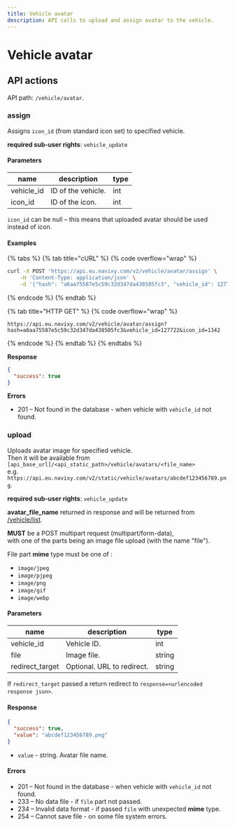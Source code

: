 ```yaml
---
title: Vehicle avatar
description: API calls to upload and assign avatar to the vehicle.
---
```


# Vehicle avatar

## API actions

API path: `/vehicle/avatar`.

### assign

Assigns `icon_id` (from standard icon set) to specified vehicle.

**required sub-user rights**: `vehicle_update`

#### Parameters

| name        | description        | type |
| ----------- | ------------------ | ---- |
| vehicle\_id | ID of the vehicle. | int  |
| icon\_id    | ID of the icon.    | int  |

`icon_id` can be null – this means that uploaded avatar should be used instead of icon.

#### Examples

{% tabs %}
{% tab title="cURL" %}
{% code overflow="wrap" %}
```sh
curl -X POST 'https://api.eu.navixy.com/v2/vehicle/avatar/assign' \
    -H 'Content-Type: application/json' \
    -d '{"hash": "a6aa75587e5c59c32d347da438505fc3", "vehicle_id": 127722, "icon_id": 1342}'
```
{% endcode %}
{% endtab %}

{% tab title="HTTP GET" %}
{% code overflow="wrap" %}
```http
https://api.eu.navixy.com/v2/vehicle/avatar/assign?hash=a6aa75587e5c59c32d347da438505fc3&vehicle_id=127722&icon_id=1342
```
{% endcode %}
{% endtab %}
{% endtabs %}

**Response**

```json
{
  "success": true
}
```

**Errors**

* 201 – Not found in the database - when vehicle with `vehicle_id` not found.

### upload

Uploads avatar image for specified vehicle.\
Then it will be available from `[api_base_url]/<api_static_path>/vehicle/avatars/<file_name>`\
e.g. `https://api.eu.navixy.com/v2/static/vehicle/avatars/abcdef123456789.png`.

**required sub-user rights**: `vehicle_update`

**avatar\_file\_name** returned in response and will be returned from [/vehicle/list](broken-reference).

**MUST** be a POST multipart request (multipart/form-data),\
with one of the parts being an image file upload (with the name "file").

File part **mime** type must be one of :

* `image/jpeg`
* `image/pjpeg`
* `image/png`
* `image/gif`
* `image/webp`

#### Parameters

| name             | description                | type   |
| ---------------- | -------------------------- | ------ |
| vehicle\_id      | Vehicle ID.                | int    |
| file             | Image file.                | string |
| redirect\_target | Optional. URL to redirect. | string |

If `redirect_target` passed a return redirect to `response=<urlencoded response json>`.

#### Response

```json
{
  "success": true,
  "value": "abcdef123456789.png"
}
```

* `value` - string. Avatar file name.

#### Errors

* 201 – Not found in the database - when vehicle with `vehicle_id` not found.
* 233 – No data file - if `file` part not passed.
* 234 – Invalid data format - if passed `file` with unexpected **mime** type.
* 254 – Cannot save file - on some file system errors.
